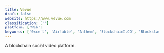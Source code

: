 ```yaml
---
title: Vevue
draft: false 
website: https://www.vevue.com
classification: ['']
platform: ['Web']
keywords: ['0xcert', 'Airtable', 'Anthem', 'BlockchainI.CO', 'Blockstack', 'Blockstack Browser', 'Blockusign', 'Daisie', 'Drmetrix', 'EnjinX', 'Gameshow', 'HOOP', 'JW Player', 'Minds', 'Nimses', 'Peepeth', 'Samepage', 'SignEasy for Gmail', 'Social Blockchain', 'Talkshow', 'Videoo', 'Vyte']
---
```

A blockchain social video platform.